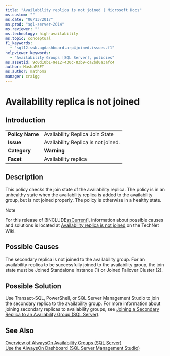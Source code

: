 ```yaml
---
title: "Availability replica is not joined | Microsoft Docs"
ms.custom: ""
ms.date: "06/13/2017"
ms.prod: "sql-server-2014"
ms.reviewer: ""
ms.technology: high-availability
ms.topic: conceptual
f1_keywords: 
  - "sql12.swb.agdashboard.arp4joined.issues.f1"
helpviewer_keywords: 
  - "Availability Groups [SQL Server], policies"
ms.assetid: 9c0d10b1-9e12-430c-83b9-ca2bd0a3afc4
author: MashaMSFT
ms.author: mathoma
manager: craigg
---
```

# Availability replica is not joined
    
## Introduction  
  
|||  
|-|-|  
|**Policy Name**|Availability Replica Join State|  
|**Issue**|Availability Replica is not joined.|  
|**Category**|**Warning**|  
|**Facet**|Availability replica|  
  
## Description  
 This policy checks the join state of the availability replica. The policy is in an unhealthy state when the availability replica is added to the availability group, but is not joined properly. The policy is otherwise in a healthy state.  
  
> [!NOTE]  
>  For this release of [!INCLUDE[ssCurrent](../../../includes/sscurrent-md.md)], information about possible causes and solutions is located at [Availability replica is not joined](http://go.microsoft.com/fwlink/p/?LinkId=220859) on the TechNet Wiki.  
  
## Possible Causes  
 The secondary replica is not joined to the availability group. For an availability replica to be successfully joined to the availability group, the join state must be Joined Standalone Instance (1) or Joined Failover Cluster (2).  
  
## Possible Solution  
 Use Transact-SQL, PowerShell, or SQL Server Management Studio to join the secondary replica to the availability group. For more information about joining secondary replicas to availability groups, see [Joining a Secondary Replica to an Availability Group (SQL Server)](http://msdn.microsoft.com/en-sg/library/ff878473\(en-us,SQL.110\).aspx).  
  
## See Also  
 [Overview of AlwaysOn Availability Groups &#40;SQL Server&#41;](overview-of-always-on-availability-groups-sql-server.md)   
 [Use the AlwaysOn Dashboard &#40;SQL Server Management Studio&#41;](use-the-always-on-dashboard-sql-server-management-studio.md)  
  
  
